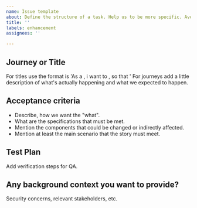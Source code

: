 ```yaml
---
name: Issue template
about: Define the structure of a task. Help us to be more specific. Avoid the incertitude
title: ''
labels: enhancement
assignees: ''

---
```


## Journey or Title
For titles use the format is 'As a <ROLE>, i want to <GOAL>, so that <REASON>'
For journeys add a little description of what's actually happening and what we expected to happen.

## Acceptance criteria
- Describe, how we want the "what".
- What are the specifications that must be met.
- Mention the components that could be changed or indirectly affected.
- Mention at least the main scenario that the story must meet.

## Test Plan
Add verification steps for QA.

## Any background context you want to provide?
Security concerns, relevant stakeholders, etc.
